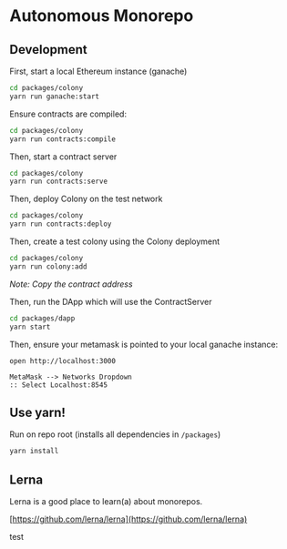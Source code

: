 # Autonomous Monorepo

## Development

First, start a local Ethereum instance (ganache)

```bash
cd packages/colony
yarn run ganache:start
```

Ensure contracts are compiled: 
```bash
cd packages/colony
yarn run contracts:compile
```

Then, start a contract server

```bash
cd packages/colony
yarn run contracts:serve
```

Then, deploy Colony on the test network

```bash
cd packages/colony
yarn run contracts:deploy
```

Then, create a test colony using the Colony deployment 
```bash
cd packages/colony
yarn run colony:add
```

*Note: Copy the contract address*

Then, run the DApp which will use the ContractServer
```bash
cd packages/dapp
yarn start
```

Then, ensure your metamask is pointed to your local ganache instance:
```
open http://localhost:3000

MetaMask --> Networks Dropdown
:: Select Localhost:8545
```

## Use yarn!

Run on repo root (installs all dependencies in `/packages`)

```bash
yarn install
```

## Lerna

Lerna is a good place to learn(a) about monorepos.

[https://github.com/lerna/lerna](https://github.com/lerna/lerna)

test

